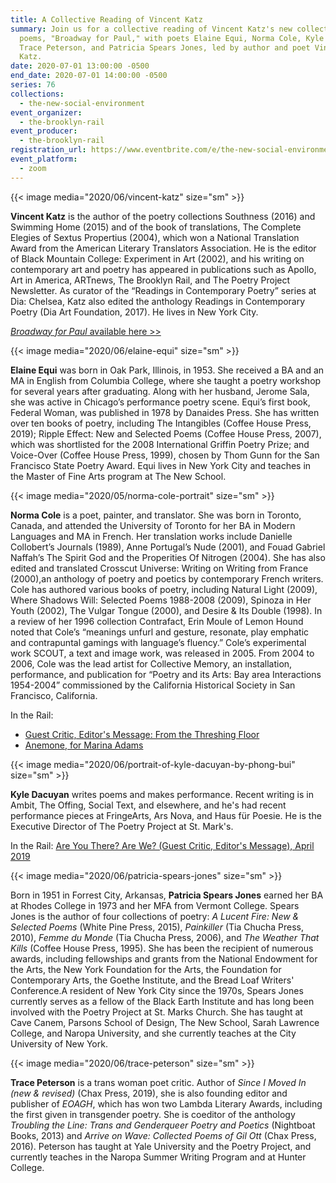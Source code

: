 ```yaml
---
title: A Collective Reading of Vincent Katz
summary: Join us for a collective reading of Vincent Katz's new collection of
  poems, "Broadway for Paul," with poets Elaine Equi, Norma Cole, Kyle Dacuyan,
  Trace Peterson, and Patricia Spears Jones, led by author and poet Vincent
  Katz.
date: 2020-07-01 13:00:00 -0500
end_date: 2020-07-01 14:00:00 -0500
series: 76
collections:
  - the-new-social-environment
event_organizer:
  - the-brooklyn-rail
event_producer:
  - the-brooklyn-rail
registration_url: https://www.eventbrite.com/e/the-new-social-environment-76-a-collective-reading-of-vincent-katz-tickets-111030174240
event_platform:
  - zoom
---
```

{{< image media="2020/06/vincent-katz" size="sm" >}}

**Vincent Katz** is the author of the poetry collections Southness (2016) and Swimming Home (2015) and of the book of translations, The Complete Elegies of Sextus Propertius (2004), which won a National Translation Award from the American Literary Translators Association. He is the editor of Black Mountain College: Experiment in Art (2002), and his writing on contemporary art and poetry has appeared in publications such as Apollo, Art in America, ARTnews, The Brooklyn Rail, and The Poetry Project Newsletter. As curator of the “Readings in Contemporary Poetry” series at Dia: Chelsea, Katz also edited the anthology Readings in Contemporary Poetry (Dia Art Foundation, 2017). He lives in New York City.

[*Broadway for Paul* available here >>](https://www.penguinrandomhouse.com/books/607808/broadway-for-paul-by-vincent-katz/)

{{< image media="2020/06/elaine-equi" size="sm" >}}

**Elaine Equi** was born in Oak Park, Illinois, in 1953. She received a BA and an MA in English from Columbia College, where she taught a poetry workshop for several years after graduating. Along with her husband, Jerome Sala, she was active in Chicago’s performance poetry scene. Equi’s first book, Federal Woman, was published in 1978 by Danaides Press. She has written over ten books of poetry, including The Intangibles (Coffee House Press, 2019); Ripple Effect: New and Selected Poems (Coffee House Press, 2007), which was shortlisted for the 2008 International Griffin Poetry Prize; and Voice-Over (Coffee House Press, 1999), chosen by Thom Gunn for the San Francisco State Poetry Award. Equi lives in New York City and teaches in the Master of Fine Arts program at The New School.

{{< image media="2020/05/norma-cole-portrait" size="sm" >}}

**Norma Cole** is a poet, painter, and translator. She was born in Toronto, Canada, and attended the University of Toronto for her BA in Modern Languages and MA in French. Her translation works include Danielle Collobert’s Journals (1989), Anne Portugal’s Nude (2001), and Fouad Gabriel Naffah’s The Spirit God and the Properities Of Nitrogen (2004). She has also edited and translated Crosscut Universe: Writing on Writing from France (2000),an anthology of poetry and poetics by contemporary French writers. Cole has authored various books of poetry, including Natural Light (2009), Where Shadows Will: Selected Poems 1988-2008 (2009), Spinoza in Her Youth (2002), The Vulgar Tongue (2000), and Desire & Its Double (1998). In a review of her 1996 collection Contrafact, Erin Moule of Lemon Hound noted that Cole’s “meanings unfurl and gesture, resonate, play emphatic and contrapuntal gamings with language’s fluency.” Cole’s experimental work SCOUT, a text and image work, was released in 2005. From 2004 to 2006, Cole was the lead artist for Collective Memory, an installation, performance, and publication for “Poetry and its Arts: Bay area Interactions 1954-2004” commissioned by the California Historical Society in San Francisco, California.

In the Rail:

* [Guest Critic, Editor's Message: From the Threshing Floor](https://brooklynrail.org/2020/04/editorsmessage/From-the-Threshing-Floor)
* [Anemone, for Marina Adams](https://brooklynrail.org/2019/05/poetry/Anemone)

{{< image media="2020/06/portrait-of-kyle-dacuyan-by-phong-bui" size="sm" >}}

**Kyle Dacuyan** writes poems and makes performance. Recent writing is in Ambit, The Offing, Social Text, and elsewhere, and he's had recent performance pieces at FringeArts, Ars Nova, and Haus für Poesie. He is the Executive Director of The Poetry Project at St. Mark's.

In the Rail: [Are You There? Are We? (Guest Critic, Editor's Message), April 2019](https://brooklynrail.org/2019/04/editorsmessage/Are-You-There-Are-We)

{{< image media="2020/06/patricia-spears-jones" size="sm" >}}

Born in 1951 in Forrest City, Arkansas, **Patricia Spears Jones** earned her BA at Rhodes College in 1973 and her MFA from Vermont College. Spears Jones is the author of four collections of poetry: *A Lucent Fire: New & Selected Poems* (White Pine Press, 2015), *Painkiller* (Tia Chucha Press, 2010), *Femme du Monde* (Tia Chucha Press, 2006), and *The Weather That Kills* (Coffee House Press, 1995). She has been the recipient of numerous awards, including fellowships and grants from the National Endowment for the Arts, the New York Foundation for the Arts, the Foundation for Contemporary Arts, the Goethe Institute, and the Bread Loaf Writers' Conference.A resident of New York City since the 1970s, Spears Jones currently serves as a fellow of the Black Earth Institute and has long been involved with the Poetry Project at St. Marks Church. She has taught at Cave Canem, Parsons School of Design, The New School, Sarah Lawrence College, and Naropa University, and she currently teaches at the City University of New York.

{{< image media="2020/06/trace-peterson" size="sm" >}}

**Trace Peterson** is a trans woman poet critic. Author of *Since I Moved In (new & revised)* (Chax Press, 2019), she is also founding editor and publisher of *EOAGH*, which has won two Lambda Literary Awards, including the first given in transgender poetry. She is coeditor of the anthology *Troubling the Line: Trans and Genderqueer Poetry and Poetics* (Nightboat Books, 2013) and *Arrive on Wave: Collected Poems of Gil Ott* (Chax Press, 2016). Peterson has taught at Yale University and the Poetry Project, and currently teaches in the Naropa Summer Writing Program and at Hunter College.
